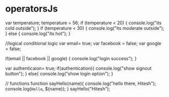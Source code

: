 # operatorsJs
var temperature;
temperature = 56;
if (temperature < 20) {
    console.log("its cold outside");
}
if (temperature < 30) {
    console.log("its moderate outside");
} else {
    console.log("its hot");
}

//logical conditional logic
var email= true;
var facebook = false;
var google = false;

if(email || facebook || google)
{
console.log("login success");
}


var authenticaion= true;
if(authentication){
console.log("show signout button");
}
else{
console.log("show login option");
}


// functions
function sayHello(name){
console.log("hello there, Hitesh");
console.log(`Hello`, $(name));
}
sayHello("Hitesh");
